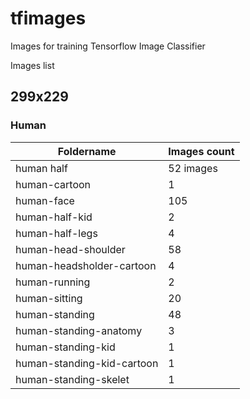 # tfimages
Images for training Tensorflow Image Classifier

Images list

## 299x229
### Human

| Foldername  | Images count |
| ------------- | ------------- |
| human half| 52 images </li>
| human-cartoon                                            | 1    |
| human-face                                               | 105  |
| human-half-kid                                           | 2    |
| human-half-legs                                          | 4    |
| human-head-shoulder                                      | 58   |
| human-headsholder-cartoon                                | 4    |
| human-running                                            | 2    |
| human-sitting                                            | 20   |
| human-standing                                           | 48   |
| human-standing-anatomy                                   | 3    |
| human-standing-kid                                       | 1    |
| human-standing-kid-cartoon                               | 1    |
| human-standing-skelet                                    | 1    |
 
